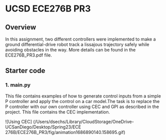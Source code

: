 # UCSD ECE276B PR3 

## Overview
In this assignment, two different controllers were implemented to make a ground differential-drive robot track a lissajous trajectory safely while avoiding obstacles in the way. More details can be found in the ECE276B_PR3.pdf file. 
## Starter code
### 1. main.py
This file contains examples of how to generate control inputs from a simple P controller and apply the control on a car model.The task is to replace the P controller with our own controller using CEC and GPI as described in the project. This file contains the CEC implementation. 

![Using CEC] (/Users/dsechs/Library/CloudStorage/OneDrive-UCSanDiego/Desktop/Spring23/ECE 276B/ECE276B_PR3/fig/animation1686890140.158695.gif)
